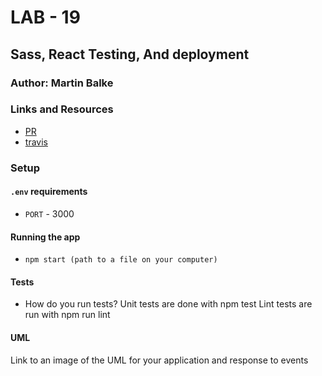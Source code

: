 # LAB - 19

## Sass, React Testing, And deployment

### Author: Martin Balke

### Links and Resources
* [PR](https://github.com/martinbalke-401-adavanced-js/401-lab-17/pull/1)
* [travis](https://www.travis-ci.com/martinbalke-401-adavanced-js/401-lab-17)





### Setup
#### `.env` requirements
* `PORT` - 3000

#### Running the app
* `npm start (path to a file on your computer)`

  
#### Tests
* How do you run tests?
Unit tests are done with npm test
Lint tests are run with npm run lint


#### UML
Link to an image of the UML for your application and response to events

